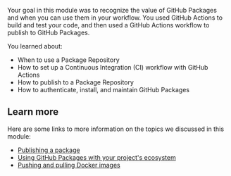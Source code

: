 Your goal in this module was to recognize the value of GitHub Packages and when you can use them in your workflow. You used GitHub Actions to build and test your code, and then used a GitHub Actions workflow to publish to GitHub Packages.

You learned about:

- When to use a Package Repository
- How to set up a Continuous Integration (CI) workflow with GitHub Actions
- How to publish to a Package Repository
- How to authenticate, install, and maintain GitHub Packages

## Learn more

Here are some links to more information on the topics we discussed in this module:

- [Publishing a package](https://docs.github.com/packages/learn-github-packages/publishing-a-package)
- [Using GitHub Packages with your project's ecosystem](https://docs.github.com/free-pro-team@latest/packages/using-github-packages-with-your-projects-ecosystem)
- [Pushing and pulling Docker images](https://docs.github.com/packages/guides/pushing-and-pulling-docker-images)
